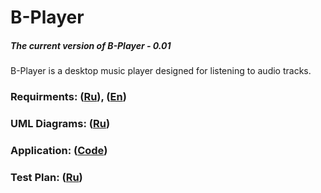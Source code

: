 # B-Player
##### The current version of B-Player - 0.01
B-Player is a desktop music player designed for listening to audio tracks.
### Requirments: ([Ru](https://github.com/steppbol/B-Player/blob/master/docs/Project%20Documentation/SRS.md)), ([En](https://github.com/steppbol/B-Player/blob/master/docs/Project%20Documentation/SRS(EN).md))
### UML Diagrams: ([Ru](https://github.com/steppbol/B-Player/blob/master/docs/Project%20Documentation/UMLDiagrams/README.md))
### Application: ([Code](https://github.com/steppbol/B-Player/tree/master/src))
### Test Plan: ([Ru](https://github.com/steppbol/B-Player/blob/master/docs/Project%20Documentation/TestPlan/TestPlan.md))
